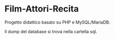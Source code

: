# Film-Attori-Recita

Progetto didattico basato su PHP e MySQL/MariaDB.

Il dump del database si trova nella cartella sql.